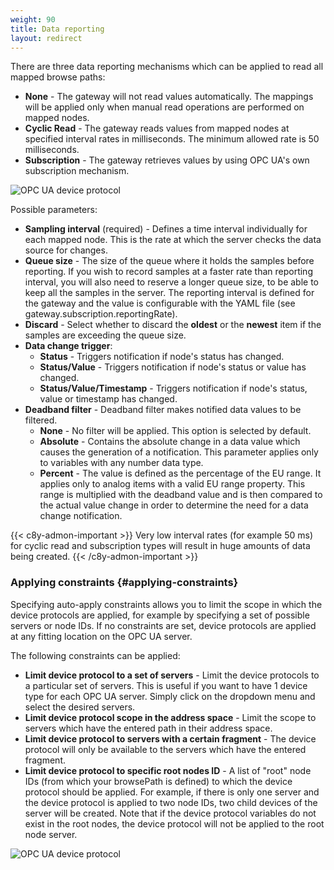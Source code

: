 ```yaml
---
weight: 90
title: Data reporting
layout: redirect
---
```


There are three data reporting mechanisms which can be applied to read all mapped browse paths:

- **None** - The gateway will not read values automatically. The mappings will be applied only when manual read operations are performed on mapped nodes.
- **Cyclic Read** - The gateway reads values from mapped nodes at specified interval rates in milliseconds. The minimum allowed rate is 50 milliseconds.
- **Subscription** - The gateway retrieves values by using OPC UA's own subscription mechanism.

![OPC UA device protocol](/images/device-protocols/opcua/opcua-data-reporting-subscription.png)

Possible parameters:

* **Sampling interval** (required) - Defines a time interval individually for each mapped node. This is the rate at which the server checks the data source for changes.
* **Queue size** - The size of the queue where it holds the samples before reporting. If you wish to record samples at a faster rate than reporting interval, you will also need to reserve a longer queue size, to be able to keep all the samples in the server. The reporting interval is defined for the gateway and the value is configurable with the YAML file (see gateway.subscription.reportingRate).
* **Discard** - Select whether to discard the **oldest** or the **newest** item if the samples are exceeding the queue size.
* **Data change trigger**:
	* **Status** - Triggers notification if node's status has changed.
	* **Status/Value** - Triggers notification if node's status or value has changed.
	* **Status/Value/Timestamp** - Triggers notification if node's status, value or timestamp has changed.
* **Deadband filter** - Deadband filter makes notified data values to be filtered.
	* **None** - No filter will be applied. This option is selected by default.
	* **Absolute** - Contains the absolute change in a data value which causes the generation of a notification. This parameter applies only to variables with any number data type.
	* **Percent** - The value is defined as the percentage of the EU range. It applies only to analog items with a valid EU range property. This range is multiplied with the deadband value and is then compared to the actual value change in order to determine the need for a data change notification.

{{< c8y-admon-important >}}
Very low interval rates (for example 50 ms) for cyclic read and subscription types will result in huge amounts of data being created.
{{< /c8y-admon-important >}}

### Applying constraints {#applying-constraints}

Specifying auto-apply constraints allows you to limit the scope in which the device protocols are applied, for example by specifying a set of possible servers or node IDs. If no constraints are set, device protocols are applied at any fitting location on the OPC UA server.

The following constraints can be applied:

- **Limit device protocol to a set of servers** - Limit the device protocols to a particular set of servers. This is useful if you want to have 1 device type for each OPC UA server. Simply click on the dropdown menu and select the desired servers.
- **Limit device protocol scope in the address space** - Limit the scope to servers which have the entered path in their address space.
- **Limit device protocol to servers with a certain fragment** - The device protocol will only be available to the servers which have the entered fragment.
- **Limit device protocol to specific root nodes ID** - A list of "root" node IDs (from which your browsePath is defined) to which the device protocol should be applied. For example, if there is only one server and the device protocol is applied to two node IDs, two child devices of the server will be created. Note that if the device protocol variables do not exist in the root nodes, the device protocol will not be applied to the root node server.

![OPC UA device protocol](/images/device-protocols/opcua/opcua-auto-constraints.png)
